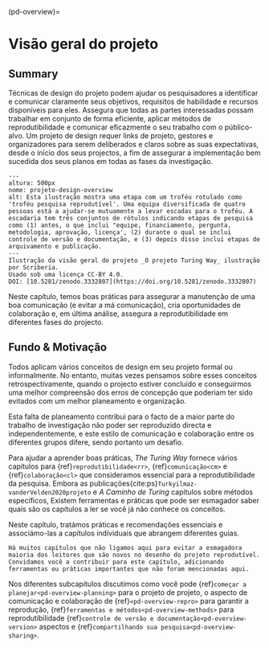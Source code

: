 (pd-overview)=
# Visão geral do projeto

## Summary

Técnicas de design do projeto podem ajudar os pesquisadores a identificar e comunicar claramente seus objetivos, requisitos de habilidade e recursos disponíveis para eles. Assegura que todas as partes interessadas possam trabalhar em conjunto de forma eficiente, aplicar métodos de reprodutibilidade e comunicar eficazmente o seu trabalho com o público-alvo. Um projeto de design requer links de projeto, gestores e organizadores para serem deliberados e claros sobre as suas expectativas, desde o início dos seus projectos, a fim de assegurar a implementação bem sucedida dos seus planos em todas as fases da investigação.

```{figure} ../figures/project-design-overview.jpg
---
altura: 500px
nome: projeto-design-overview
alt: Esta ilustração mostra uma etapa com um troféu rotulado como 'troféu pesquisa reprodutível'. Uma equipa diversificada de quatro pessoas está a ajudar-se mutuamente a levar escadas para o troféu. A escadaria tem três conjuntos de rótulos indicando etapas de pesquisa como (1) antes, o que inclui "equipe, financiamento, pergunta, metodologia, aprovação, licença', (2) durante o qual se inclui controle de versão e documentação, e (3) depois disso inclui etapas de arquivamento e publicação.
---
Ilustração da visão geral do projeto _O projeto Turing Way_ ilustração por Scriberia.
Usado sob uma licença CC-BY 4.0.
DOI: [10.5281/zenodo.3332807](https://doi.org/10.5281/zenodo.3332807)
```

Neste capítulo, temos boas práticas para assegurar a manutenção de uma boa comunicação (e evitar a má comunicação), cria oportunidades de colaboração e, em última análise, assegura a reprodutibilidade em diferentes fases do projecto.

## Fundo & Motivação

Todos aplicam vários conceitos de design em seu projeto formal ou informalmente. No entanto, muitas vezes pensamos sobre esses conceitos retrospectivamente, quando o projecto estiver concluído e conseguirmos uma melhor compreensão dos erros de concepção que poderiam ter sido evitados com um melhor planeamento e organização.

Esta falta de planeamento contribui para o facto de a maior parte do trabalho de investigação não poder ser reproduzido directa e independentemente, e este estilo de comunicação e colaboração entre os diferentes grupos difere, sendo portanto um desafio.

Para ajudar a aprender boas práticas, *The Turing Way* fornece vários capítulos para {ref}`reprodutibilidade<rr>`, {ref}`comunicação<cm>` e {ref}`colaboração<cl>` que consideramos essencial para a reprodutibilidade da pesquisa. Embora as publicações{cite:ps}`Turkyilmaz-vanderVelden2020projeto` e _A Caminho de Turing_ capítulos sobre métodos específicos, Existem ferramentas e práticas que pode ser esmagador saber quais são os capítulos a ler se você já não conhece os conceitos.

Neste capítulo, tratámos práticas e recomendações essenciais e associámo-las a capítulos individuais que abrangem diferentes guias.

```{note}
Há muitos capítulos que não ligamos aqui para evitar a esmagadora maioria dos leitores que são novos no desenho do projeto reprodutível.
Convidamos você a contribuir para este capítulo, adicionando ferramentas ou práticas importantes que não foram mencionadas aqui.
```

Nos diferentes subcapítulos discutimos como você pode {ref}`começar a planejar<pd-overview-planning>` para o projeto de projeto, o aspecto de comunicação e colaboração de {ref}`<pd-overview-repro>` para garantir a reprodução, {ref}`ferramentas e métodos<pd-overview-methods>` para reprodutibilidade {ref}`controle de versão e documentação<pd-overview-version>` aspectos e {ref}`compartilhando sua pesquisa<pd-overview-sharing>`.
